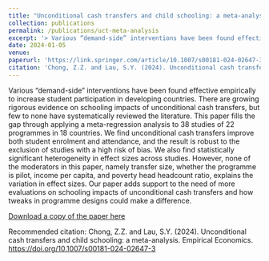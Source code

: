 ```yaml
---
title: "Unconditional cash transfers and child schooling: a meta-analysis"
collection: publications
permalink: /publications/uct-meta-analysis
excerpt: '> Various “demand-side” interventions have been found effective empirically to increase student participation in developing countries. There are growing rigorous evidence on schooling impacts of unconditional cash transfers, but few to none have systematically reviewed the literature. This paper fills the gap through applying a meta-regression analysis to 38 studies of 22 programmes in 18 countries. We find unconditional cash transfers improve both student enrolment and attendance, and the result is robust to the exclusion of studies with a high risk of bias. We also find statistically significant heterogeneity in effect sizes across studies. However, none of the moderators in this paper, namely transfer size, whether the programme is pilot, income per capita, and poverty head headcount ratio, explains the variation in effect sizes. Our paper adds support to the need of more evaluations on schooling impacts of unconditional cash transfers and how tweaks in programme designs could make a difference.'
date: 2024-01-05
venue: 
paperurl: 'https://link.springer.com/article/10.1007/s00181-024-02647-3'
citation: 'Chong, Z.Z. and Lau, S.Y. (2024). Unconditional cash transfers and child schooling: a meta-analysis. Empirical Economics. https://doi.org/10.1007/s00181-024-02647-3'
---
```

Various “demand-side” interventions have been found effective empirically to increase student participation in developing countries. There are growing rigorous evidence on schooling impacts of unconditional cash transfers, but few to none have systematically reviewed the literature. This paper fills the gap through applying a meta-regression analysis to 38 studies of 22 programmes in 18 countries. We find unconditional cash transfers improve both student enrolment and attendance, and the result is robust to the exclusion of studies with a high risk of bias. We also find statistically significant heterogeneity in effect sizes across studies. However, none of the moderators in this paper, namely transfer size, whether the programme is pilot, income per capita, and poverty head headcount ratio, explains the variation in effect sizes. Our paper adds support to the need of more evaluations on schooling impacts of unconditional cash transfers and how tweaks in programme designs could make a difference.

[Download a copy of the paper here](https://mpra.ub.uni-muenchen.de/cgi/users/home?screen=EPrint::View&eprintid=121778)

Recommended citation: Chong, Z.Z. and Lau, S.Y. (2024). Unconditional cash transfers and child schooling: a meta-analysis. Empirical Economics. https://doi.org/10.1007/s00181-024-02647-3
